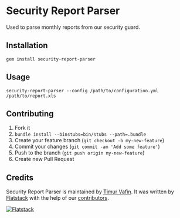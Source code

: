 # Security Report Parser

Used to parse monthly reports from our security guard.

## Installation

    gem install security-report-parser

## Usage

    security-report-parser --config /path/to/configuration.yml /path/to/report.xls

## Contributing

1. Fork it
3. `bundle install --binstubs=bin/stubs --path=.bundle`
3. Create your feature branch (`git checkout -b my-new-feature`)
4. Commit your changes (`git commit -am 'Add some feature'`)
5. Push to the branch (`git push origin my-new-feature`)
6. Create new Pull Request

## Credits

Security Report Parser is maintained by [Timur Vafin](http://github.com/timurvafin).
It was written by [Flatstack](http://www.flatstack.com) with the help of our
[contributors](http://github.com/fs/security-report-parser/contributors).


[![Flatstack](https://avatars0.githubusercontent.com/u/15136?v=2&s=200)](http://www.flatstack.com)
